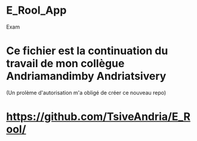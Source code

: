 # E_Rool_App
Exam
# Ce fichier est la continuation du travail de mon collègue Andriamandimby Andriatsivery
(Un prolème d'autorisation m'a obligé de créer ce nouveau repo)
# https://github.com/TsiveAndria/E_Rool/
